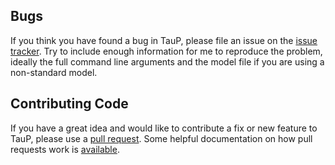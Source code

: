 
## Bugs

If you think you have found a bug in TauP, please file an issue
on the [issue tracker](https://github.com/crotwell/TauP/issues).
Try to include enough information for me to reproduce the
problem, ideally the full command line arguments and the
model file if you are using a non-standard model.

## Contributing Code

If you have a great idea and would like to contribute a fix
or new feature to TauP, please use a
[pull request](https://github.com/crotwell/TauP/pulls).
Some helpful documentation on how pull
requests work is [available](https://docs.github.com/en/pull-requests/collaborating-with-pull-requests/proposing-changes-to-your-work-with-pull-requests/about-pull-requests).
